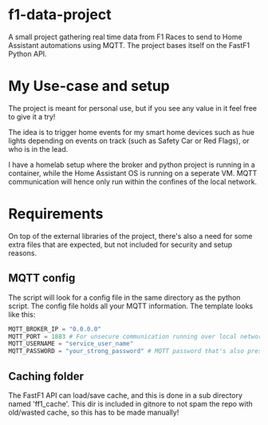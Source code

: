 # f1-data-project
A small project gathering real time data from F1 Races to send to Home Assistant automations using MQTT.
The project bases itself on the FastF1 Python API.

# My Use-case and setup
The project is meant for personal use, but if you see any value in it feel free to give it a try!

The idea is to trigger home events for my smart home devices such as hue lights depending on events on track
(such as Safety Car or Red Flags), or who is in the lead.

I have a homelab setup where the broker and python project is running in a container, while the Home Assistant OS
is running on a seperate VM. MQTT communication will hence only run within the confines of the local network.

# Requirements
On top of the external libraries of the project, there's also a need for some extra files that are expected,
but not included for security and setup reasons.

## MQTT config
The script will look for a config file in the same directory as the python script. The config file holds all
your MQTT information. The template looks like this:

```python
MQTT_BROKER_IP = "0.0.0.0" 
MQTT_PORT = 1883 # For unsecure communication running over local network
MQTT_USERNAME = "service_user_name"
MQTT_PASSWORD = "your_strong_password" # MQTT password that's also present in your Home Assistant
```

## Caching folder
The FastF1 API can load/save cache, and this is done in a sub directory named 'ff1_cache'.
This dir is included in gitnore to not spam the repo with old/wasted cache, so this has to be made manually!
